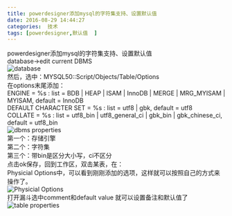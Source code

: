```yaml
---
title: powerdesigner添加mysql的字符集支持、设置默认值 
date: 2016-08-29 14:44:27
categories:  技术 
tags: [powerdesigner,默认值  ]
---
```


powerdesigner添加mysql的字符集支持、设置默认值<br/>
database->edit current DBMS<br/>
![database](/path/to/3366722196437246315.png)<br/><!--more-->
然后，选中：MYSQL50::Script/Objects/Table/Options<br/>
在options末尾添加： <br/>
ENGINE = %s : list = BDB | HEAP | ISAM | InnoDB | MERGE | MRG_MYISAM | MYISAM, default = InnoDB<br/>
DEFAULT CHARACTER SET = %s : list = utf8 | gbk, default = utf8 <br/>
COLLATE = %s : list = utf8_bin | utf8_general_ci | gbk_bin | gbk_chinese_ci, default = utf8_bin<br/>
![dbms properties](/path/to/6631673596607633152.png)<br/>
第一个：存储引擎<br/> 
第二个：字符集<br/> 
第三个：带bin是区分大小写，ci不区分<br/>
点击ok保存，回到工作区，双击某表，在：<br/> 
Physicial Options中，可以看到刚刚添加的选项，这样就可以按照自己的方式来操作了。<br/>
![Physicial Options](/path/to/6631747263886697576.png)<br/>
打开漏斗选中comment和default value 就可以设置备注和默认值了<br/>
![table properties](/path/to/6631746164375069821.png)<br/>
 